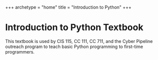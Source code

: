+++
archetype = "home"
title = "Introduction to Python"
+++

# Introduction to Python Textbook

This textbook is used by CIS 115, CC 111, CC 711, and the Cyber Pipeline outreach program to teach basic Python programming to first-time programmers. 